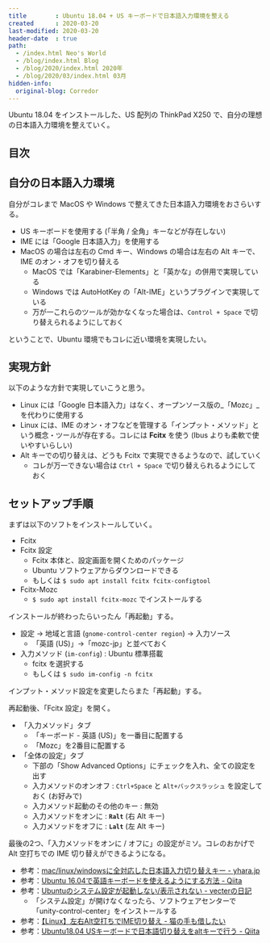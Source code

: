 ```yaml
---
title        : Ubuntu 18.04 + US キーボードで日本語入力環境を整える
created      : 2020-03-20
last-modified: 2020-03-20
header-date  : true
path:
  - /index.html Neo's World
  - /blog/index.html Blog
  - /blog/2020/index.html 2020年
  - /blog/2020/03/index.html 03月
hidden-info:
  original-blog: Corredor
---
```


Ubuntu 18.04 をインストールした、US 配列の ThinkPad X250 で、自分の理想の日本語入力環境を整えていく。

## 目次

## 自分の日本語入力環境

自分がコレまで MacOS や Windows で整えてきた日本語入力環境をおさらいする。

- US キーボードを使用する (「半角 / 全角」キーなどが存在しない)
- IME には「Google 日本語入力」を使用する
- MacOS の場合は左右の Cmd キー、Windows の場合は左右の Alt キーで、IME のオン・オフを切り替える
  - MacOS では「Karabiner-Elements」と「英かな」の併用で実現している
  - Windows では AutoHotKey の「Alt-IME」というプラグインで実現している
  - 万が一これらのツールが効かなくなった場合は、`Control + Space` で切り替えられるようにしておく

ということで、Ubuntu 環境でもコレに近い環境を実現したい。

## 実現方針

以下のような方針で実現していこうと思う。

- Linux には「Google 日本語入力」はなく、オープンソース版の_「Mozc」_を代わりに使用する
- Linux には、IME のオン・オフなどを管理する「インプット・メソッド」という概念・ツールが存在する。コレには **Fcitx** を使う (Ibus よりも柔軟で使いやすいらしい)
- Alt キーでの切り替えは、どうも Fcitx で実現できるようなので、試していく
  - コレが万一できない場合は `Ctrl + Space` で切り替えられるようにしておく

## セットアップ手順

まずは以下のソフトをインストールしていく。

- Fcitx
- Fcitx 設定
  - Fcitx 本体と、設定画面を開くためのパッケージ
  - Ubuntu ソフトウェアからダウンロードできる
  - もしくは `$ sudo apt install fcitx fcitx-configtool`
- Fcitx-Mozc
  - `$ sudo apt install fcitx-mozc` でインストールする

インストールが終わったらいったん「再起動」する。

- 設定 → 地域と言語 (`gnome-control-center region`) → 入力ソース
  - 「英語 (US)」→「mozc-jp」と並べておく
- 入力メソッド (`im-config`) : Ubuntu 標準搭載
  - fcitx を選択する
  - もしくは `$ sudo im-config -n fcitx`

インプット・メソッド設定を変更したらまた「再起動」する。

再起動後、「Fcitx 設定」を開く。

- 「入力メソッド」タブ
  - 「キーボード - 英語 (US)」を一番目に配置する
  - 「Mozc」を2番目に配置する
- 「全体の設定」タブ
  - 下部の「Show Advanced Options」にチェックを入れ、全ての設定を出す
  - 入力メソッドのオンオフ : `Ctrl+Space` と `Alt+バックスラッシュ` を設定しておく (お好みで)
  - 入力メソッド起動のその他のキー : 無効
  - 入力メソッドをオンに : **`Ralt`** (右 Alt キー)
  - 入力メソッドをオフに : **`Lalt`** (左 Alt キー)

最後の2つ、「入力メソッドをオンに / オフに」の設定がミソ。コレのおかげで Alt 空打ちでの IME 切り替えができるようになる。

- 参考：[mac/linux/windowsに全対応した日本語入力切り替えキー - yhara.jp](https://yhara.jp/2018/05/22/kana-eisu-mac-linux-win)
- 参考：[Ubuntu 16.04で英語キーボードを使えるようにする方法 - Qiita](https://qiita.com/SUZUKI_Masaya/items/2f2ef9fdb63fe017c6d2)
- 参考：[Ubuntuのシステム設定が起動しない/表示されない - vecterの日記](https://vecter.hatenadiary.org/entry/20140713/1405246922)
  - 「システム設定」が開けなくなったら、ソフトウェアセンターで「unity-control-center」をインストールする
- 参考：[【Linux】左右Alt空打ちでIME切り替え - 猫の手も借したい](https://akkisino02.hatenablog.com/entry/2017/10/14/211106)
- 参考：[Ubuntu18.04 USキーボードで日本語切り替えをaltキーで行う - Qiita](https://qiita.com/ys-0-sy/items/b969c3224f97a0002829)
